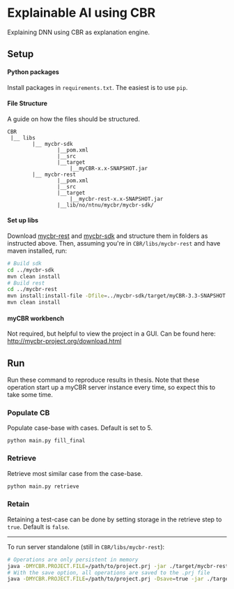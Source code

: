 # Explainable AI using CBR
Explaining DNN using CBR as explanation engine.

## Setup
#### Python packages
Install packages in `requirements.txt`. The easiest is to use `pip`.

<!-- Installing myCBR etc. -->
#### File Structure
A guide on how the files should be structured.
```
CBR
 |__ libs
        |__ mycbr-sdk
                |__pom.xml
                |__src
                |__target
                    |__myCBR-x.x-SNAPSHOT.jar
        |__ mycbr-rest
                |__pom.xml
                |__src
                |__target
                    |__mycbr-rest-x.x-SNAPSHOT.jar
                |__lib/no/ntnu/mycbr/mycbr-sdk/
```


#### Set up libs
Download [mycbr-rest](https://github.com/ntnu-ai-lab/mycbr-rest) and [mycbr-sdk](https://github.com/ntnu-ai-lab/mycbr-sdk) and structure them in folders as instructed above. Then, assuming you're in `CBR/libs/mycbr-rest` and have maven installed, run:
```sh
# Build sdk
cd ../mycbr-sdk
mvn clean install
# Build rest
cd ../mycbr-rest
mvn install:install-file -Dfile=../mycbr-sdk/target/myCBR-3.3-SNAPSHOT.jar -DpomFile=../mycbr-sdk/pom.xml -DlocalRepositoryPath=lib/no/ntnu/mycbr/mycbr-sdk/
mvn clean install
```

#### myCBR workbench
Not required, but helpful to view the project in a GUI. 
Can be found here: http://mycbr-project.org/download.html

## Run
Run these command to reproduce results in thesis. Note that these operation start up a myCBR server instance every time, so expect this to take some time.


### Populate CB
Populate case-base with cases. Default is set to 5.
```
python main.py fill_final
```

### Retrieve
Retrieve most similar case from the case-base.
```sh
python main.py retrieve
```

### Retain
Retaining a test-case can be done by setting storage in the retrieve step to `true`. Default is `false`.


---
To run server standalone (still in `CBR/libs/mycbr-rest`):
```sh
# Operations are only persistent in memory
java -DMYCBR.PROJECT.FILE=/path/to/project.prj -jar ./target/mycbr-rest-1.0-SNAPSHOT.jar
# With the save option, all operations are saved to the .prj file
java -DMYCBR.PROJECT.FILE=/path/to/project.prj -Dsave=true -jar ./target/mycbr-rest-1.0-SNAPSHOT.jar
```